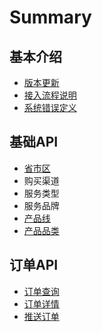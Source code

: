 # Summary

## 基本介绍

* [版本更新](README.md)
* [接入流程说明](jie-ru-liu-cheng.md)
* [系统错误定义](cuo-wu-ding-yi.md)

## 基础API

* [省市区](ji-chu-api/sheng-shi-qu-xin-xi.md)
* 购买渠道
* 服务类型
* 服务品牌
* [产品线](ji-chu-api/chan-pin-xian.md)
* [产品品类](ji-chu-api/chan-pin-pin-lei.md)

## 订单API

* [订单查询](methods/ding-dan-lie-biao.md)
* [订单详情](methods/ding-dan-xiang-qing.md)
* [推送订单](methods/tui-song-ding-dan.md)

